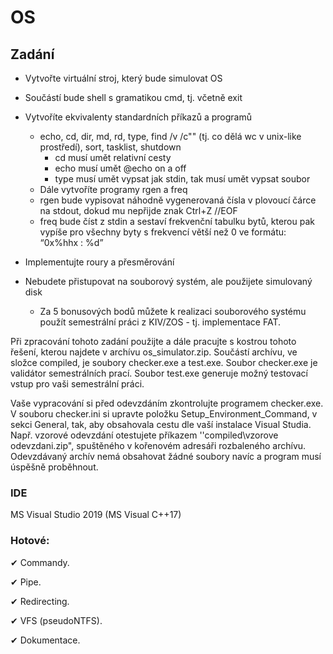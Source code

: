 # OS

## Zadání

- Vytvořte virtuální stroj, který bude simulovat OS
- Součástí bude shell s gramatikou cmd, tj. včetně exit
- Vytvoříte ekvivalenty standardních příkazů a programů
  - echo, cd, dir, md, rd, type, find /v /c"" (tj. co dělá wc v unix-like prostředí), sort, tasklist, shutdown
    - cd musí umět relativní cesty
    - echo musí umět @echo on a off
    - type musí umět vypsat jak stdin, tak musí umět vypsat soubor
  - Dále vytvoříte programy rgen a freq
  - rgen bude vypisovat náhodně vygenerovaná čísla v plovoucí čárce na stdout, dokud mu nepřijde znak Ctrl+Z //EOF
  - freq bude číst z stdin a sestaví frekvenční tabulku bytů, kterou pak vypíše pro všechny byty s frekvencí větší než 0 ve formátu: “0x%hhx : %d”
- Implementujte roury a přesměrování
- Nebudete přistupovat na souborový systém, ale použijete simulovaný disk

  - Za 5 bonusových bodů můžete k realizaci souborového systému použít semestrální práci z KIV/ZOS - tj. implementace FAT.

Při zpracování tohoto zadání použijte a dále pracujte s kostrou tohoto řešení, kterou najdete v archívu os_simulator.zip. Součástí archívu, ve složce compiled, je soubory checker.exe a test.exe. Soubor checker.exe je validátor semestrálních prací. Soubor test.exe generuje možný testovací vstup pro vaši semestrální práci.

Vaše vypracování si před odevzdáním zkontrolujte programem checker.exe. V souboru checker.ini si upravte položku Setup_Environment_Command, v sekci General, tak, aby obsahovala cestu dle vaší instalace Visual Studia. Např. vzorové odevzdání otestujete příkazem ''compiled\vzorove odevzdani.zip", spuštěného v kořenovém adresáři rozbaleného archívu. Odevzdávaný archív nemá obsahovat žádné soubory navíc a program musí úspěšně proběhnout.

### IDE
MS Visual Studio 2019 (MS Visual C++17)

### Hotové:
  
  ✔ Commandy.
  
  ✔ Pipe.
  
  ✔ Redirecting.
  
  ✔ VFS (pseudoNTFS).
  
  ✔ Dokumentace.
  
